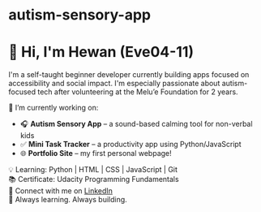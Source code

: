 # autism-sensory-app
# 👋 Hi, I'm Hewan (Eve04-11)

I'm a self-taught beginner developer currently building apps focused on accessibility and social impact. I'm especially passionate about autism-focused tech after volunteering at the Melu’e Foundation for 2 years.

🔧 I’m currently working on:
- 🎧 **Autism Sensory App** – a sound-based calming tool for non-verbal kids
- ✅ **Mini Task Tracker** – a productivity app using Python/JavaScript
- 🌐 **Portfolio Site** – my first personal webpage!

💡 Learning: Python | HTML | CSS | JavaScript | Git  
📚 Certificate: Udacity Programming Fundamentals  
🔗 Connect with me on [LinkedIn](http://linkedin.com/in/hewan-amanuel)  
🌱 Always learning. Always building.
